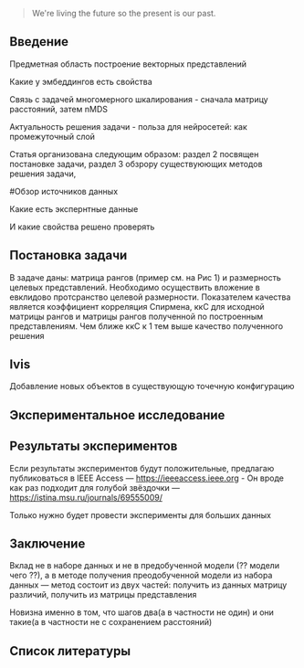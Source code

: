
> We're living the future so
> the present is our past.

## Введение

Предметная область построение векторных представлений

Какие у эмбеддингов есть свойства

Связь с задачей многомерного шкалирования - сначала матрицу расстояний, затем nMDS

Актуальность решения задачи - польза для нейросетей: как промежуточный слой

Статья организована следующим образом: раздел 2 посвящен постановке задачи, раздел 3 обзрору существуюющих методов решения задачи, 

#Обзор источников данных

Какие есть экспернтные данные

И какие свойства решено проверять


## Постановка задачи

В задаче даны: матрица рангов (пример см. на Рис 1) и размерность целевых представлений. Необходимо осуществить вложение в евклидово протсранство целевой размерности. Показателем качества является коэффициент корреляция Спирмена, ккС для исходной матрицы рангов и матрицы рангов полученной по построенным представлениям. Чем ближе ккС к 1 тем выше качество полученного решения

## Ivis 

Добавление новых объектов в существующую точечную конфигурацию



## Экспериментальное исследование



## Результаты экспериментов

Если результаты экспериментов будут положительные, предлагаю публиковаться в IEEE Access — https://ieeeaccess.ieee.org - Он вроде как раз подходит для голубой звёздочки — https://istina.msu.ru/journals/69555009/

Только нужно будет провести эксперименты для больших данных


## Заключение

Вклад не в наборе данных и не в предобученной модели (?? модели чего ??), а в методе получения преодобученной модели из набора данных — метод состоит из двух частей: получить из данных матрицу различий, получить из матрицы представления
 
Новизна именно в том, что шагов два(а в частности не один) и они такие(а в частности не с сохранением расстояний)

## Список литературы
